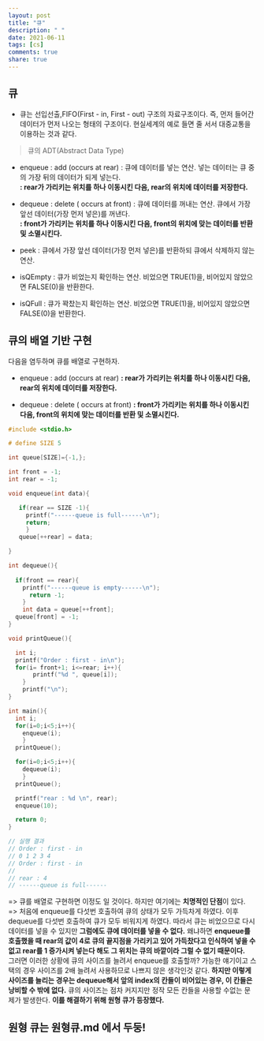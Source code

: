 ```yaml
---
layout: post
title: "큐"
description: " "
date: 2021-06-11
tags: [cs]
comments: true
share: true
---
```


## 큐

* 큐는 선입선출,FIFO(First - in, First - out) 구조의 자료구조이다. 즉, 먼저 들어간 데이터가 먼저 나오는 형태의 구조이다. 현실세계의 예로 들면 줄 서서 대중교통을 이용하는 것과 같다.

> 큐의 ADT(Abstract Data Type)  

* enqueue : add (occurs at rear)
: 큐에 데이터를 넣는 연산. 넣는 데이터는 큐 중의 가장 뒤의 데이터가 되게 넣는다.
<br>**: rear가 가리키는 위치를 하나 이동시킨 다음, rear의 위치에 데이터를 저장한다.**

* dequeue : delete ( occurs at front)
: 큐에 데이터를 꺼내는 연산. 큐에서 가장 앞선 데이터(가장 먼저 넣은)를 꺼낸다. 
<br>**: front가 가리키는 위치를 하나 이동시킨 다음, front의 위치에 맞는 데이터를 반환 및 소멸시킨다.**

* peek
: 큐에서 가장 앞선 데이터(가장 먼저 넣은)를 반환하되 큐에서 삭제하지 않는 연산. 

* isQEmpty
: 큐가 비었는지 확인하는 연산. 비었으면 TRUE(1)을, 비어있지 않았으면 FALSE(0)을 반환한다.

* isQFull
: 큐가 꽉찼는지 확인하는 연산. 비었으면 TRUE(1)을, 비어있지 않았으면 FALSE(0)을 반환한다.

## 큐의 배열 기반 구현

다음을 염두하며 큐를 배열로 구현하자. 


* enqueue : add (occurs at rear)
**: rear가 가리키는 위치를 하나 이동시킨 다음, rear의 위치에 데이터를 저장한다.**

* dequeue : delete ( occurs at front)
**: front가 가리키는 위치를 하나 이동시킨 다음, front의 위치에 맞는 데이터를 반환 및 소멸시킨다.**


```c
#include <stdio.h>

# define SIZE 5

int queue[SIZE]={-1,};

int front = -1;
int rear = -1;

void enqueue(int data){

   if(rear == SIZE -1){
     printf("------queue is full------\n");
     return;
	 }
   queue[++rear] = data;

}

int dequeue(){
  
  if(front == rear){
    printf("------queue is empty------\n");
	  return -1;
	}
	int data = queue[++front];
  queue[front] = -1;
}

void printQueue(){

  int i;
  printf("Order : first - in\n");
  for(i= front+1; i<=rear; i++){
	   printf("%d ", queue[i]);
	}
	printf("\n");
}

int main(){
  int i;
  for(i=0;i<5;i++){
    enqueue(i);
	}
  printQueue();

  for(i=0;i<5;i++){
    dequeue(i);
	}
  printQueue();

  printf("rear : %d \n", rear);
  enqueue(10);

  return 0;
}

// 실행 결과
// Order : first - in
// 0 1 2 3 4 
// Order : first - in
// 
// rear : 4 
// ------queue is full------
```
=> 큐를 배열로 구현하면 이정도 일 것이다. 하지만 여기에는 **치명적인 단점**이 있다.
<br>=> 처음에 enqueue를 다섯번 호출하여 큐의 상태가 모두 가득차게 하였다. 이후 dequeue를 다섯번 호출하여 큐가 모두 비워지게 하였다. 따라서 큐는 비었으므로 다시 데이터를 넣을 수 있지만 **그럼에도 큐에 데이터를 넣을 수 없다.** 왜냐하면 **enqueue를 호출했을 때 rear의 값이 4로 큐의 끝지점을 가리키고 있어 가득찼다고 인식하여 넣을 수 없고 rear를 1 증가시켜 넣는다 해도 그 위치는 큐의 바깥이라 그럴 수 없기 때문이다.**
<br>그러면 이러한 상황에 큐의 사이즈를 늘려서 enqueue를 호출할까? 가능한 얘기이고 스택의 경우 사이즈를 2배 늘려서 사용하므로 나쁘지 않은 생각인것 같다. **하지만 이렇게 사이즈를 늘리는 경우는 dequeue해서 앞의 index의 칸들이 비어있는 경우, 이 칸들은 낭비할 수 밖에 없다.** 큐의 사이즈는 점차 커지지만 정작 모든 칸들을 사용할 수없는 문제가 발생한다. **이를 해결하기 위해 원형 큐가 등장했다.**

## 원형 큐는 원형큐.md 에서 두둥!


